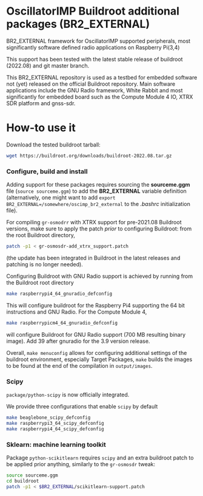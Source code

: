 # OscillatorIMP Buildroot additional packages (BR2_EXTERNAL)
BR2_EXTERNAL framework for OscillatorIMP supported peripherals, most significantly
software defined radio applications on Raspberry Pi(3,4)

This support has been tested with the latest stable release of buildroot (2022.08) and git master branch.

This BR2_EXTERNAL repository is used as a testbed for embedded software not (yet) released on the official
Buildroot repository. Main software applications include the GNU Radio framework, White Rabbit and most significantly
for embedded board such as the Compute Module 4 IO, XTRX SDR platform and gnss-sdr.

How-to use it
=============

Download the tested buildroot tarball:
```bash
wget https://buildroot.org/downloads/buildroot-2022.08.tar.gz
```

### Configure, build and install

Adding support for these packages requires sourcing the **sourceme.ggm** file (``source sourceme.ggm``) 
to add the **BR2_EXTERNAL** variable definition (alternatively, one might want to add <code>export
BR2_EXTERNAL=/somewhere/oscimp_br2_external</code> to the *.bashrc* initialization file).

For compiling ``gr-osmodrr`` with XTRX support for pre-2021.08 Buildroot versions, make sure to apply the 
patch *prior* to configuring Buildroot: from the root Buildroot directory,
```bash
patch -p1 < gr-osmosdr-add_xtrx_support.patch
```
(the update has been integrated in Buildroot in the latest releases and patching is no longer needed).

Configuring Buildroot with GNU Radio support is achieved by running from the Buildroot root directory  
```bash
make raspberrypi4_64_gnuradio_defconfig
```
This will configure buildroot for the Raspberry Pi4 supporting the 64 bit instructions and GNU Radio. For
the Compute Module 4,
```bash
make raspberrypicm4_64_gnuradio_defconfig
```
will configure Buildroot for GNU Radio support (700 MB resulting binary image). Add 39 after gnuradio for the 3.9
version release.

Overall, <code>make menuconfig</code> allows for configuring
additional settings of the buildroot environment, especially Target Packages, <code>make</code> builds
the images to be found at the end of the compilation in <code>output/images</code>.

### Scipy

`package/python-scipy` is now officially integrated.

We provide three configurations that enable `scipy` by default

```bash
make beaglebone_scipy_defconfig
make raspberrypi3_64_scipy_defconfig
make raspberrypi4_64_scipy_defconfig
```

### Sklearn: machine learning toolkit

Package `python-scikitlearn` requires `scipy` and 
an extra buildroot patch to be applied prior anything, similarly to the `gr-osmosdr` tweak:

```bash
source sourceme.ggm
cd buildroot
patch -p1 < $BR2_EXTERNAL/scikitlearn-support.patch
```
